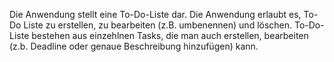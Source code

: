 Die Anwendung stellt eine To-Do-Liste dar. Die Anwendung erlaubt es, 
To-Do Liste zu erstellen, zu bearbeiten (z.B. umbenennen) und löschen.
To-Do-Liste bestehen aus einzehlnen Tasks, die man auch erstellen, 
bearbeiten (z.b. Deadline oder genaue Beschreibung hinzufügen) kann. 
